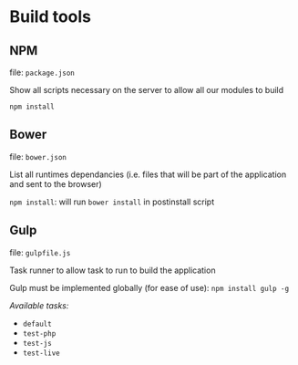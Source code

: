 # Build tools

## NPM
file: ``package.json``

Show all scripts necessary on the server to allow all our modules to build

``npm install``

## Bower
file: ``bower.json``

List all runtimes dependancies (i.e. files that will be part of the application and sent to the browser)

``npm install``: will run ``bower install`` in postinstall script

## Gulp
file: ``gulpfile.js``

Task runner to allow task to run to build the application

Gulp must be implemented globally (for ease of use): ``npm install gulp -g``

_Available tasks:_
* ``default``
* ``test-php``
* ``test-js``
* ``test-live``
